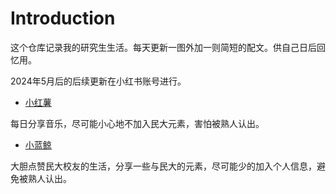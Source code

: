 # Introduction

这个仓库记录我的研究生生活。每天更新一图外加一则简短的配文。供自己日后回忆用。

2024年5月后的后续更新在小红书账号进行。

- [小红薯](https://www.xiaohongshu.com/user/profile/6667ca54000000000b03090c)

每日分享音乐，尽可能小心地不加入民大元素，害怕被熟人认出。

- [小蓝鲸](https://www.xiaohongshu.com/user/profile/667188bf0000000003030db5)

大胆点赞民大校友的生活，分享一些与民大的元素，尽可能少的加入个人信息，避免被熟人认出。




